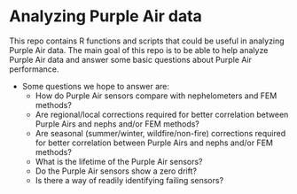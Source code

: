 # Analyzing Purple Air data

This repo contains R functions and scripts that could be useful in analyzing Purple Air data.
The main goal of this repo is to be able to help analyze Purple Air data and answer some basic questions about Purple Air performance. 
* Some questions we hope to answer are:
  + How do Purple Air sensors compare with nephelometers and FEM methods?
  + Are regional/local corrections required for better correlation between Purple Airs and nephs and/or FEM methods?
  + Are seasonal (summer/winter, wildfire/non-fire) corrections required for better correlation between Purple Airs and nephs and/or FEM methods?
  + What is the lifetime of the Purple Air sensors?
  + Do the Purple Air sensors show a zero drift?
  + Is there a way of readily identifying failing sensors?
